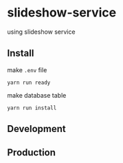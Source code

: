 # slideshow-service

using slideshow service


## Install

make `.env` file

```shell
yarn run ready
```

make database table

```shell
yarn run install
```


## Development


## Production
